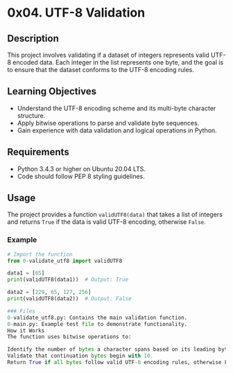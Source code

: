 # 0x04. UTF-8 Validation

## Description
This project involves validating if a dataset of integers represents valid UTF-8 encoded data. Each integer in the list represents one byte, and the goal is to ensure that the dataset conforms to the UTF-8 encoding rules.

## Learning Objectives
- Understand the UTF-8 encoding scheme and its multi-byte character structure.
- Apply bitwise operations to parse and validate byte sequences.
- Gain experience with data validation and logical operations in Python.

## Requirements
- Python 3.4.3 or higher on Ubuntu 20.04 LTS.
- Code should follow PEP 8 styling guidelines.

## Usage
The project provides a function `validUTF8(data)` that takes a list of integers and returns `True` if the data is valid UTF-8 encoding, otherwise `False`.

### Example
```python
# Import the function
from 0-validate_utf8 import validUTF8

data1 = [65]
print(validUTF8(data1))  # Output: True

data2 = [229, 65, 127, 256]
print(validUTF8(data2))  # Output: False

### Files
0-validate_utf8.py: Contains the main validation function.
0-main.py: Example test file to demonstrate functionality.
How it Works
The function uses bitwise operations to:

Identify the number of bytes a character spans based on its leading byte.
Validate that continuation bytes begin with 10.
Return True if all bytes follow valid UTF-8 encoding rules, otherwise False.
